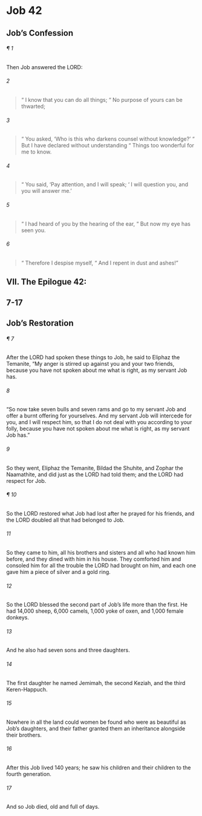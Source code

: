 # Job 42
## Job’s Confession
###### ¶ 1
Then Job answered the LORD:
###### 2
>  “ I know that you can do all things;
>  “ No purpose of yours can be thwarted;
###### 3
>  “ You asked, ‘Who is this who darkens counsel without knowledge?’
>  “ But I have declared without understanding
>  “ Things too wonderful for me to know.
###### 4
>  “ You said, ‘Pay attention, and I will speak;
>  ‘ I will question you, and you will answer me.’
###### 5
>  “ I had heard of you by the hearing of the ear,
>  “ But now my eye has seen you.
###### 6
>  “ Therefore I despise myself,
>  “ And I repent in dust and ashes!”
## VII. The Epilogue 42:
## 7-17
## Job’s Restoration
###### ¶ 7
After the LORD had spoken these things to Job, he said to Eliphaz the Temanite, “My anger is stirred up against you and your two friends, because you have not spoken about me what is right, as my servant Job has.
###### 8
“So now take seven bulls and seven rams and go to my servant Job and offer a burnt offering for yourselves. And my servant Job will intercede for you, and I will respect him, so that I do not deal with you according to your folly, because you have not spoken about me what is right, as my servant Job has.”
###### 9
So they went, Eliphaz the Temanite, Bildad the Shuhite, and Zophar the Naamathite, and did just as the LORD had told them; and the LORD had respect for Job.
###### ¶ 10
So the LORD restored what Job had lost after he prayed for his friends, and the LORD doubled all that had belonged to Job.
###### 11
So they came to him, all his brothers and sisters and all who had known him before, and they dined with him in his house. They comforted him and consoled him for all the trouble the LORD had brought on him, and each one gave him a piece of silver and a gold ring.
###### 12
So the LORD blessed the second part of Job’s life more than the first. He had 14,000 sheep, 6,000 camels, 1,000 yoke of oxen, and 1,000 female donkeys.
###### 13
And he also had seven sons and three daughters.
###### 14
The first daughter he named Jemimah, the second Keziah, and the third Keren-Happuch.
###### 15
Nowhere in all the land could women be found who were as beautiful as Job’s daughters, and their father granted them an inheritance alongside their brothers.
###### 16
After this Job lived 140 years; he saw his children and their children to the fourth generation.
###### 17
And so Job died, old and full of days.
